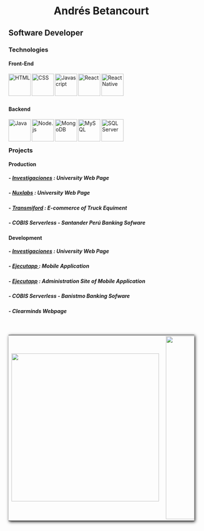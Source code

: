 <main>
<h1 style="text-align: center; width: 100%;"> Andrés Betancourt </h1>
<h2> Software Developer </h2>
<h3> Technologies </h3>
  
<h4> Front-End </h4>
<img align="left" alt="HTML" title="HTML" width="60px" src="https://cdn.pixabay.com/photo/2017/08/05/11/16/logo-2582748_640.png" />
<img align="left" alt="CSS" title="CSS" width="60px" src="https://cdn.pixabay.com/photo/2017/08/05/11/16/logo-2582747_1280.png" />
<img align="left" alt="Javascript" title="Javascript" width="60px" src="https://upload.wikimedia.org/wikipedia/commons/thumb/9/99/Unofficial_JavaScript_logo_2.svg/1200px-Unofficial_JavaScript_logo_2.svg.png" />  
<img align="left" alt="React" title="React" width="60px" src="https://upload.wikimedia.org/wikipedia/commons/thumb/4/47/React.svg/1200px-React.svg.png" />  
<img align="left" alt="React Native" title="React Native" width="60px" src="https://raw.githubusercontent.com/kristerkari/react-native-svg-transformer/master/images/react-native-logo.png" />  

<br/>
<br/>
  <br/>
<br/>
 
 <h4> Backend </h4>
<img align="left" alt="Java" title="Java" width="60px" src="https://cdn.worldvectorlogo.com/logos/java.svg" />
<img align="left" alt="Node.js" title="Node.js" width="60px" src="https://upload.wikimedia.org/wikipedia/commons/d/d9/Node.js_logo.svg" />
<img align="left" alt="MongoDB" title="MongoDB" width="60px" src="https://victorroblesweb.es/wp-content/uploads/2016/11/mongodb.png" />
<img align="left" alt="MySQL" title="MySQL" width="60px" src="https://s3.us-east-1.amazonaws.com/blogueropro-s3-production/blog/qu%C3%A9-es-mysql-y-para-qu%C3%A9-sirve/Qu%C3%A9-es-MySQL-500X500_02.jpg" /> 
<img align="left" alt="SQL Server" title="SQL Server" width="60px" src="https://mvpcluster.com/wp-content/uploads/2016/04/sql-server-1.png" /> 
  


<br/>
<br/>
<br/>
  
  <h3> Projects </h3>
  
  <h4>Production</h4>
  <h5> -  <a href="https://investigaciones.usc.edu.co/">Investigaciones</a> : University Web Page </h5>
  <h5> - <a href="https://nuxlabs.usc.edu.co/">Nuxlabs</a> : University Web Page </h5>
  <h5> - <a href="https://transmiford.com/">Transmiford</a> : E-commerce of Truck Equiment  </h5>
  <h5> - COBIS Serverless - Santander Perú Banking Sofware</h5>
  <h4>Development</h4>
  <h5> - <a href="https://investigaciones.usc.edu.co/">Investigaciones</a> : University Web Page </h5>
  <h5> - <a href="https://play.google.com/store/apps/details?id=com.gamesstackusc&hl=es_CO"> Ejecutapp </a> : Mobile Application </h5>
  <h5> - <a href="https://nuxlabs.usc.edu.co/">Ejecutapp</a> : Administration Site of Mobile Application </h5>
  <h5> - COBIS Serverless - Banistmo Banking Sofware</h5>
  <h5> - Clearminds Webpage </h5>
  <br/>
</main>




<center>
  <table style="box-shadow : 2px 2px 8px rgba(0,0,0,.9);">
    <tr>
        <td><img width="400px" align="left" src="https://github-readme-stats.vercel.app/api/top-langs/?username=AndresBetancourt-Dev&theme=calm&hide=html&layout=compact" /></td>
        <td><img width="495px" align="left" src="https://github-readme-stats.vercel.app/api?username=AndresBetancourt-Dev&theme=calm&show_icons=true&hide=html&layout=compact"/>            </td>
    </tr>   
  </table>
</center>
